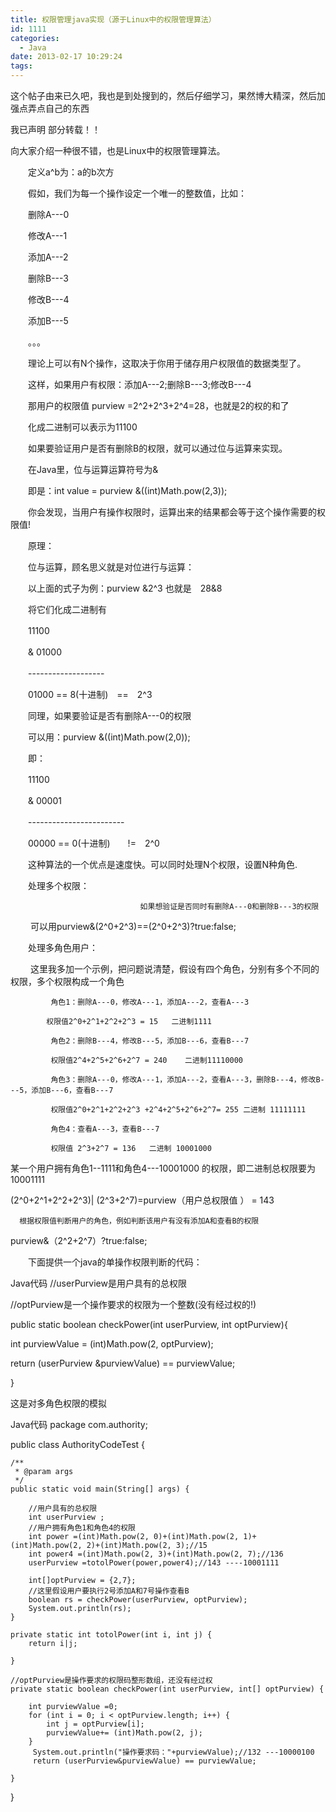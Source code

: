 ```yaml
---
title: 权限管理java实现（源于Linux中的权限管理算法）
id: 1111
categories:
  - Java
date: 2013-02-17 10:29:24
tags:
---
```


这个帖子由来已久吧，我也是到处搜到的，然后仔细学习，果然博大精深，然后加强点弄点自己的东西

我已声明 部分转载！！

向大家介绍一种很不错，也是Linux中的权限管理算法。

　　定义a^b为：a的b次方

　　假如，我们为每一个操作设定一个唯一的整数值，比如：

　　删除A---0

　　修改A---1

　　添加A---2

　　删除B---3

　　修改B---4

　　添加B---5

　　。。。

　　理论上可以有N个操作，这取决于你用于储存用户权限值的数据类型了。

　　这样，如果用户有权限：添加A---2;删除B---3;修改B---4

　　那用户的权限值 purview =2^2+2^3+2^4=28，也就是2的权的和了

　　化成二进制可以表示为11100

　　如果要验证用户是否有删除B的权限，就可以通过位与运算来实现。

　　在Java里，位与运算运算符号为&

　　即是：int value = purview &((int)Math.pow(2,3));

　　你会发现，当用户有操作权限时，运算出来的结果都会等于这个操作需要的权限值!

　　原理：

　　位与运算，顾名思义就是对位进行与运算：

　　以上面的式子为例：purview &2^3 也就是　28&8

　　将它们化成二进制有

　　11100

　　& 01000

　　-------------------

　　01000 == 8(十进制)　==　2^3

　　同理，如果要验证是否有删除A---0的权限

　　可以用：purview &((int)Math.pow(2,0));

　　即：

　　11100

　　& 00001

　　------------------------

　　00000 == 0(十进制)　　!=　2^0

　　这种算法的一个优点是速度快。可以同时处理N个权限，设置N种角色.

　　处理多个权限：

                                 如果想验证是否同时有删除A---0和删除B---3的权限

　　                          可以用purview&(2^0+2^3)==(2^0+2^3)?true:false;

　　处理多角色用户：

　　 这里我多加一个示例，把问题说清楚，假设有四个角色，分别有多个不同的权限，多个权限构成一个角色

             角色1：删除A---0，修改A---1，添加A---2，查看A---3

            权限值2^0+2^1+2^2+2^3 = 15   二进制1111

             角色2：删除B---4，修改B---5，添加B---6，查看B---7

             权限值2^4+2^5+2^6+2^7 = 240    二进制11110000

             角色3：删除A---0，修改A---1，添加A---2，查看A---3，删除B---4，修改B---5，添加B---6，查看B---7

             权限值2^0+2^1+2^2+2^3 +2^4+2^5+2^6+2^7= 255 二进制 11111111

             角色4：查看A---3，查看B---7

             权限值 2^3+2^7 = 136   二进制 10001000

   某一个用户拥有角色1--1111和角色4---10001000 的权限，即二进制总权限要为10001111

 (2^0+2^1+2^2+2^3)| (2^3+2^7)=purview（用户总权限值 ） = 143

      根据权限值判断用户的角色，例如判断该用户有没有添加A和查看B的权限

purview&（2^2+2^7）?true:false;

 　　下面提供一个java的单操作权限判断的代码：

Java代码
//userPurview是用户具有的总权限

//optPurview是一个操作要求的权限为一个整数(没有经过权的!)

public static boolean checkPower(int userPurview, int optPurview){

  int purviewValue = (int)Math.pow(2, optPurview);

  return (userPurview &purviewValue) == purviewValue;

}

这是对多角色权限的模拟

Java代码
package com.authority;

public class AuthorityCodeTest {

    /**
     * @param args
     */
    public static void main(String[] args) {

        //用户具有的总权限
        int userPurview ;
        //用户拥有角色1和角色4的权限
        int power =(int)Math.pow(2, 0)+(int)Math.pow(2, 1)+(int)Math.pow(2, 2)+(int)Math.pow(2, 3);//15
        int power4 =(int)Math.pow(2, 3)+(int)Math.pow(2, 7);//136
        userPurview =totolPower(power,power4);//143 ----10001111

        int[]optPurview = {2,7};
        //这里假设用户要执行2号添加A和7号操作查看B
        boolean rs = checkPower(userPurview, optPurview);
        System.out.println(rs);
    }

    private static int totolPower(int i, int j) {
        return i|j;

    }

    //optPurview是操作要求的权限码整形数组，还没有经过权
    private static boolean checkPower(int userPurview, int[] optPurview) {

        int purviewValue =0;
        for (int i = 0; i < optPurview.length; i++) {
            int j = optPurview[i];
            purviewValue+= (int)Math.pow(2, j);
        }
         System.out.println("操作要求码："+purviewValue);//132 ---10000100
         return (userPurview&purviewValue) == purviewValue;

    }
}